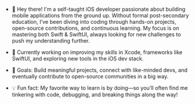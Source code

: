 - 👋 Hey there! I'm a self-taught iOS developer passionate about building mobile applications from the ground up. Without formal post-secondary education, I’ve been diving into coding through hands-on projects, open-source contributions, and continuous learning. My focus is on mastering both Swift & SwiftUI, always looking for new challenges to push my understanding further.

- 🌱 Currently working on improving my skills in Xcode, frameworks like SwiftUI, and exploring new tools in the iOS dev stack.

- 🚀 Goals: Build meaningful projects, connect with like-minded devs, and eventually contribute to open-source communities in a big way.

- 💡 Fun fact: My favorite way to learn is by doing—so you’ll often find me tinkering with code, debugging, and breaking things along the way!
